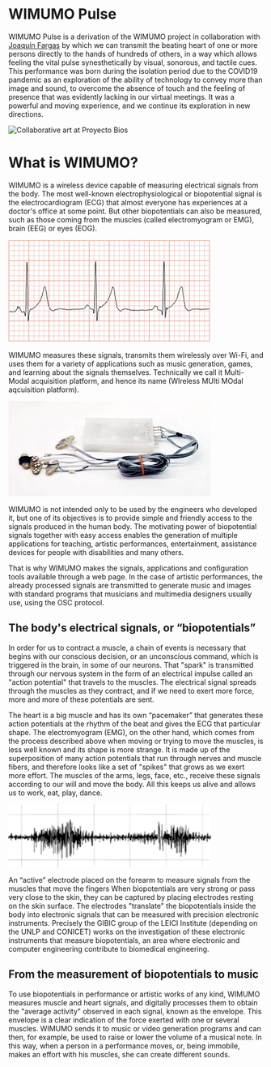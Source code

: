 # WIMUMO Pulse

WIMUMO Pulse is a derivation of the WIMUMO project in collaboration with [Joaquín Fargas](http://www.joaquinfargas.com/) by which we can transmit the beating heart of one or more persons directly to the hands of hundreds of others, in a way which allows feeling the vital pulse synesthetically by visual, sonorous, and tactile cues. This performance was born during the isolation period due to the COVID19 pandemic as an exploration of the ability of technology to convey more than image and sound, to overcome the absence of touch and the feeling of presence that was evidently lacking in our virtual meetings. It was a powerful and moving experience, and we continue its exploration in new directions. 

![Collaborative art at Proyecto Bios](/images/fig_bios.jpg)

# What is WIMUMO? 

WIMUMO is a wireless device capable of measuring electrical signals from the body. The most well-known electrophysiological or biopotential signal is the electrocardiogram (ECG) that almost everyone has experiences at a doctor's office at some point. But other biopotentials can also be measured, such as those coming from the muscles (called electromyogram or EMG), brain (EEG) or eyes (EOG).

![An ECG](/images/ecg-2.png)

WIMUMO measures these signals, transmits them wirelessly over Wi-Fi, and uses them for a variety of applications such as music generation, games, and learning about the signals themselves. Technically we call it Multi-Modal acquisition platform, and hence its name (WIreless MUlti MOdal aqcuisition platform).

![Photo of the first WIMUMO prototype](/images/ALV0753-01-01-1024x483.jpg)

WIMUMO is not intended only to be used by the engineers who developed it, but one of its objectives is to provide simple and friendly access to the signals produced in the human body. The motivating power of biopotential signals together with easy access enables the generation of multiple applications for teaching, artistic performances, entertainment, assistance devices for people with disabilities and many others.

That is why WIMUMO makes the signals, applications and configuration tools available through a web page. In the case of artistic performances, the already processed signals are transmitted to generate music and images with standard programs that musicians and multimedia designers usually use, using the OSC protocol.


## The body's electrical signals, or “biopotentials”

In order for us to contract a muscle, a chain of events is necessary that begins with our conscious decision, or an unconscious command, which is triggered in the brain, in some of our neurons. That "spark" is transmitted through our nervous system in the form of an electrical impulse called an "action potential" that travels to the muscles. The electrical signal spreads through the muscles as they contract, and if we need to exert more force, more and more of these potentials are sent.

The heart is a big muscle and has its own “pacemaker” that generates these action potentials at the rhythm of the beat and gives the ECG that particular shape. The electromyogram (EMG), on the other hand, which comes from the process described above when moving or trying to move the muscles, is less well known and its shape is more strange. It is made up of the superposition of many action potentials that run through nerves and muscle fibers, and therefore looks like a set of "spikes" that grows as we exert more effort. The muscles of the arms, legs, face, etc., receive these signals according to our will and move the body. All this keeps us alive and allows us to work, eat, play, dance.

![Image of an electromyogram (EMG) signal](/images/emg-300x93.png)

An “active” electrode placed on the forearm to measure signals from the muscles that move the fingers
When biopotentials are very strong or pass very close to the skin, they can be captured by placing electrodes resting on the skin surface. The electrodes "translate" the biopotentials inside the body into electronic signals that can be measured with precision electronic instruments. Precisely the GIBIC group of the LEICI Institute (depending on the UNLP and CONICET) works on the investigation of these electronic instruments that measure biopotentials, an area where electronic and computer engineering contribute to biomedical engineering.

## From the measurement of biopotentials to music

To use biopotentials in performance or artistic works of any kind, WIMUMO measures muscle and heart signals, and digitally processes them to obtain the "average activity" observed in each signal, known as the envelope. This envelope is a clear indication of the force exerted with one or several muscles. WIMUMO sends it to music or video generation programs and can then, for example, be used to raise or lower the volume of a musical note. In this way, when a person in a performance moves, or, being immobile, makes an effort with his muscles, she can create different sounds.
